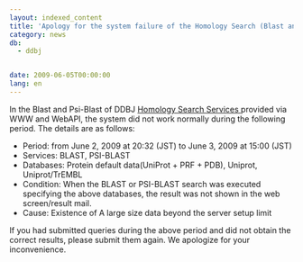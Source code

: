 ```yaml
---
layout: indexed_content
title: 'Apology for the system failure of the Homology Search (Blast and Psi-Blast)'
category: news
db:
  - ddbj


date: 2009-06-05T00:00:00
lang: en
---
```


In the Blast and Psi-Blast of DDBJ <a href="/searh/top-e.html" target="_blank">Homology Search Services </a> provided via WWW and WebAPI, the system did not work normally during the following period. The details are as follows:

<ul>
    <li>Period: from June 2, 2009 at 20:32 (JST) to June 3, 2009 at 15:00 (JST)</li>
    <li>Services: BLAST, PSI-BLAST</li>
    <li>Databases: Protein default data(UniProt + PRF + PDB), Uniprot, Uniprot/TrEMBL</li>
    <li>Condition: When the BLAST or PSI-BLAST search was executed specifying the above databases, the result was not shown in the web screen/result mail.</li>
    <li>Cause: Existence of A large size data beyond the server setup limit</li>
</ul>

<p>If you had submitted queries during the above period and did not obtain the correct results, please submit them again. We apologize for your inconvenience.</p>
